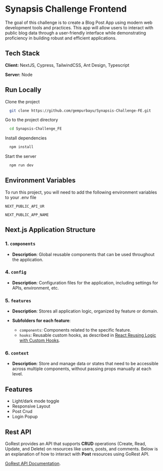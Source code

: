 
# Synapsis Challenge Frontend

The goal of this challenge is to create a Blog Post App using modern web development tools and practices. This app will allow users to interact with public blog data through a user-friendly interface while demonstrating proficiency in building robust and efficient applications.




## Tech Stack

**Client:** NextJS, Cypress, TailwindCSS, Ant Design, Typescript

**Server:** Node


## Run Locally

Clone the project

```bash
  git clone https://github.com/gempurbayu/Synapsis-Challenge-FE.git
```

Go to the project directory

```bash
  cd Synapsis-Challenge_FE
```

Install dependencies

```bash
  npm install
```

Start the server

```bash
  npm run dev
```


## Environment Variables

To run this project, you will need to add the following environment variables to your .env file

`NEXT_PUBLIC_API_UR`

`NEXT_PUBLIC_APP_NAME`

## Next.js Application Structure

### 1. `components`
   - **Description**: Global reusable components that can be used throughout the application.

### 4. `config`
   - **Description**: Configuration files for the application, including settings for APIs, environment, etc.

### 5. `features`
   - **Description**: Stores all application logic, organized by feature or domain.
   
   - **Subfolders for each feature**:
     - `components`: Components related to the specific feature.
     - `hooks`: Reusable custom hooks, as described in [React Reusing Logic with Custom Hooks](https://react.dev/learn/reusing-logic-with-custom-hooks).

### 6. `context`
   - **Description**: Store and manage data or states that need to be accessible across multiple components, without passing props manually at each level.

## Features

- Light/dark mode toggle
- Responsive Layout
- Post Crud
- Login Popup

## Rest API

GoRest provides an API that supports **CRUD** operations (Create, Read, Update, and Delete) on resources like users, posts, and comments. Below is an explanation of how to interact with **Post** resources using GoRest API.

[GoRest API Documentation](https://gorest.co.in/).